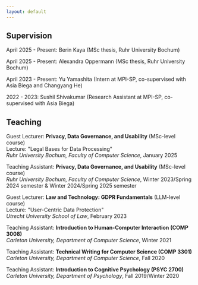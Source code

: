 ```yaml
---
layout: default
---
```


## Supervision
April 2025 - Present: Berin Kaya (MSc thesis, Ruhr University Bochum)

April 2025 - Present: Alexandra Oppermann (MSc thesis, Ruhr University Bochum)

April 2023 - Present: Yu Yamashita (Intern at MPI-SP, co-supervised with Asia Biega and Changyang He)

2022 - 2023: Sushil Shivakumar (Research Assistant at MPI-SP, co-supervised with Asia Biega)

## Teaching
Guest Lecturer: **Privacy, Data Governance, and Usability** (MSc-level course)  
Lecture: "Legal Bases for Data Processing"  
_Ruhr University Bochum, Faculty of Computer Science_, January 2025

Teaching Assistant: **Privacy, Data Governance, and Usability** (MSc-level course)    
_Ruhr University Bochum, Faculty of Computer Science_, Winter 2023/Spring 2024 semester & Winter 2024/Spring 2025 semester

Guest Lecturer: **Law and Technology: GDPR Fundamentals** (LLM-level course)  
Lecture: "User-Centric Data Protection"  
_Utrecht University School of Law_, February 2023

Teaching Assistant: **Introduction to Human-Computer Interaction (COMP 3008)**  
_Carleton University, Department of Computer Science_, Winter 2021

Teaching Assistant: **Technical Writing for Computer Science (COMP 3301)**  
_Carleton University, Department of Computer Science_, Fall 2020

Teaching Assistant: **Introduction to Cognitive Psychology (PSYC 2700)**  
_Carleton University, Department of Psychology_, Fall 2019/Winter 2020
